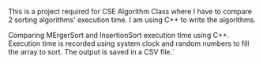 This is a project required for CSE Algorithm Class where I have to compare 2 sorting algorithms' execution time. I am using C++ to write the algorithms.

Comparing MErgerSort and InsertionSort execution time using C++. Execution time is recorded using system clock and random numbers to fill the array to sort. The output is saved in a CSV file.`
